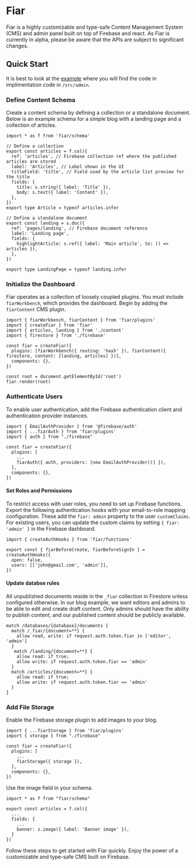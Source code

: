 # Fiar

Fiar is a highly customizable and type-safe Content Management System (CMS) and admin panel built on top of Firebase and react. As Fiar is currently in alpha, please be aware that the APIs are subject to significant changes.

## Quick Start

It is best to look at the [example](examples/nosense) where you will find the code in implimentation code in `/src/admin`.

### Define Content Schema

Create a content schema by defining a collection or a standalone document. Below is an example schema for a simple blog with a landing page and a collection of articles.

```tsx
import * as f from 'fiar/schema'

// Define a collection
export const articles = f.col({
  ref: 'articles', // Firebase collection ref where the published articles are stored
  label: 'Articles', // Label shown in the UI
  titleField: 'title', // Field used by the article list preview for the title
  fields: {
    title: s.string({ label: 'Title' }),
    body: s.text({ label: 'Content' }),
  },
})
export type Article = typeof articles.infer

// Define a standalone document
export const landing = s.doc({
  ref: 'pages/landing', // Firebase document reference
  label: 'Landing page',
  fields: {
    highlightArticle: s.ref({ label: 'Main article', to: () => articles }),
  },
})

export type LandingPage = typeof landing.infer
```

### Initialize the Dashboard

Fiar operates as a collection of loosely coupled plugins. You must include `fiarWorkbench`, which provides the dashboard. Begin by adding the `fiarContent` CMS plugin.

```tsx
import { fiarWorkbench, fiarContent } from 'fiar/plugins'
import { createFiar } from 'fiar'
import { articles, landing } from './content'
import { firestore } from './firebase'

const fiar = createFiar({
  plugins: [fiarWorkbench({ routing: 'hash' }), fiarContent({ firestore, content: [landing, articles] })],
  components: {},
})

const root = document.getElementById('root')
fiar.render(root)
```

### Authenticate Users

To enable user authentication, add the Firebase authentication client and authentication provider instances.

```tsx
import { EmailAuthProvider } from '@firebase/auth'
import { ...fiarAuth } from 'fiar/plugins'
import { auth } from "./firebase"

const fiar = createFiar({
  plugins: [
    ...
    fiarAuth({ auth, providers: [new EmailAuthProvider()] }),
  ],
  components: {},
})

```

#### Set Roles and Permissions

To restrict access with user roles, you need to set up Firebase functions. Export the following authentication hooks with your email-to-role mapping configuration. These add the `fiar: admin` property to the user `customClaims`. For existing users, you can update the custom claims by setting `{ fiar: 'admin' }` in the Firebase dashboard.

```tsx
import { createAuthHooks } from 'fiar/functions'

export const { fiarBeforeCreate, fiarBeforeSignIn } = createAuthHooks({
  open: false,
  users: [['john@gmail.com', 'admin']],
})
```

#### Update databse rules

All unpublished documents reside in the `_fiar` collection in Firestore unless configured otherwise. In our blog example, we want editors and admins to be able to edit and create draft content. Only admins should have the ability to publish content, and our published content should be publicly available.

```
match /databases/{database}/documents {
  match /_fiar/{document=**} {
    allow read, write: if request.auth.token.fiar in ['editor', 'admin']
  }
   match /landing/{document=**} {
    allow read: if true;
    allow write: if request.auth.token.fiar == 'admin'
  }
  match /articles/{document=**} {
    allow read: if true;
    allow write: if request.auth.token.fiar == 'admin'
  }
}
```

### Add File Storage

Enable the Firebase storage plugin to add images to your blog.

```tsx
import { ...fiarStorage } from 'fiar/plugins'
import { storage } from "./firebase"

const fiar = createFiar({
  plugins: [
    ...
    fiarStorage({ storage }),
  ],
  components: {},
})

```

Use the image field in your schema.

```tsx
import * as f from "fiar/schema"

export const articles = f.col({
  ...
  fields: {
    ...
    banner: s.image({ label: 'Banner image' }),
  }
})

```

Follow these steps to get started with Fiar quickly. Enjoy the power of a customizable and type-safe CMS built on Firebase.
